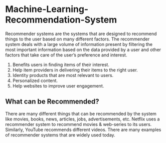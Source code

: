 # Machine-Learning-Recommendation-System
Recommender systems are the systems that are designed to recommend things to the user based on many different factors. The recommender system deals with a large volume of information present by filtering the most important information based on the data provided by a user and other factors that take care of the user’s preference and interest.


1.  Benefits users in finding items of their interest.
2.  Help item providers in delivering their items to the right user.
3.  Identity products that are most relevant to users.
4.  Personalized content.
5.  Help websites to improve user engagement.

## What can be Recommended?
There are many different things that can be recommended by the system like movies, books, news, articles, jobs, advertisements, etc. Netflix uses a recommender system to recommend movies & web-series to its users. Similarly, YouTube recommends different videos. There are many examples of recommender systems that are widely used today.
 
